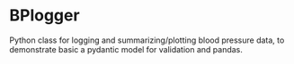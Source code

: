 # BPlogger
 Python class for logging and summarizing/plotting blood pressure data, to demonstrate basic a pydantic model for validation and pandas.
